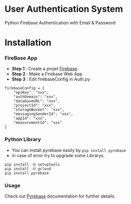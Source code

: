 # User Authentication System
Python Firebase Authentication with Email & Password

# Installation

### FireBase App

* **Step 1** : Create a projet [Firebase](https://console.firebase.google.com).
* **Step 2** : Make a Firebase Web App
* **Step 3** : Edit firebaseConfig in Auth.py
```
firebaseConfig = {
    "apiKey": "xxx",
    "authDomain": "xxx",
    "databaseURL": "xxx",
    "projectId": "xxx",
    "storageBucket": "xxx",
    "messagingSenderId": "xxx",
    "appId": "xxx",
    "measurementId": "xxx"
}
```
### Python Library

* You can install pyrebase easily by ```pip install pyrebase```
* in case of error try to upgrade some Librarys.
```
pip install -U setuptools
pip install -U gcloud
pip install pyrebase
```
### Usage

Check out [Pyrebase](https://github.com/thisbejim/Pyrebase) documentation for further details.
